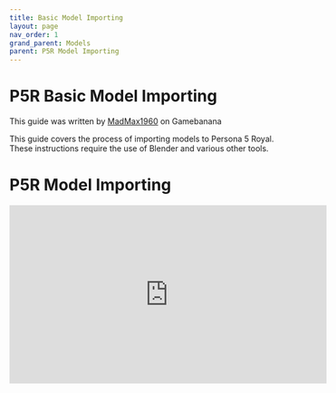 ```yaml
---
title: Basic Model Importing
layout: page
nav_order: 1
grand_parent: Models
parent: P5R Model Importing
---
```


# P5R Basic Model Importing

This guide was written by [MadMax1960](https://gamebanana.com/members/1707207) on Gamebanana

This guide covers the process of importing models to Persona 5 Royal. These instructions require the use of Blender and various other tools.
# P5R Model Importing

<iframe width="560" height="315" src="https://www.youtube.com/embed/6f8BiGTvCWY" title="YouTube video player" frameborder="0" allow="accelerometer; autoplay; clipboard-write; encrypted-media; gyroscope; picture-in-picture; web-share" allowfullscreen></iframe>